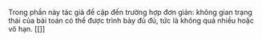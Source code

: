 Trong phần này tác giả đề cập đến trường hợp đơn giản: không gian trạng thái của bài toán có thể được trình bày đủ đủ, tức là không quá nhiều hoặc vô hạn. 
[[]]